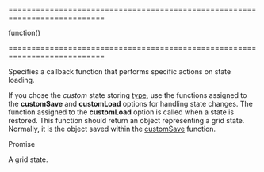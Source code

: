 <!--**
/*-------------------------------------------
    Auto-generated file. Do not modify.
-------------------------------------------

**-->
===========================================================================
<!--type-->function()<!--/type-->
===========================================================================

<!--shortDescription-->
Specifies a callback function that performs specific actions on state loading.
<!--/shortDescription-->

<!--fullDescription-->
If you chose the *custom* state storing [type](/Documentation/ApiReference/UI_Widgets/dxDataGrid/Configuration/stateStoring/#type), use the functions assigned to the **customSave** and **customLoad** options for handling state changes. The function assigned to the **customLoad** option is called when a state is restored. This function should return an object representing a grid state. Normally, it is the object saved within the [customSave](/Documentation/ApiReference/UI_Widgets/dxDataGrid/Configuration/stateStoring/#customSave) function.
<!--/fullDescription-->
<!--typeFunctionReturnType-->Promise<Object><!--/typeFunctionReturnType-->
<!--typeFunctionReturnDescription-->
A grid state.
<!--/typeFunctionReturnDescription-->